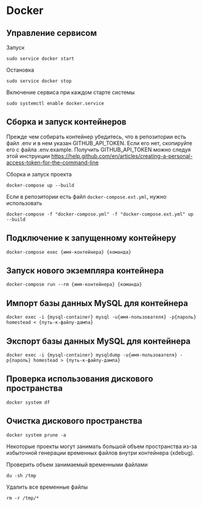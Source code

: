 # Docker

## Управление сервисом

Запуск

    sudo service docker start

Остановка

    sudo service docker stop

Включение сервиса при каждом старте системы

    sudo systemctl enable docker.service

## Сборка и запуск контейнеров

Прежде чем собирать контейнер убедитесь, что в репозитории есть файл .env и в нем указан GITHUB_API_TOKEN.
Если его нет, скопируйте его с файла .env.example.
Получить GITHUB_API_TOKEN можно следуя этой инструкции https://help.github.com/en/articles/creating-a-personal-access-token-for-the-command-line

Сборка и запуск проекта

    docker-compose up --build

Если в репозитории есть файл `docker-compose.ext.yml`, нужно использовать

    docker-compose -f "docker-compose.yml" -f "docker-compose.ext.yml" up --build

## Подключение к запущенному контейнеру

    docker-compose exec {имя-контейнера} {команда}

## Запуск нового экземпляра контейнера

    docker-compose run --rm {имя-контейнера} {команда}

## Импорт базы данных MySQL для контейнера

    docker exec -i {mysql-container} mysql -u{имя-пользователя} -p{пароль} homestead < {путь-к-файлу-дампа}

## Экспорт базы данных MySQL для контейнера

    docker exec -i {mysql-container} mysqldump -u{имя-пользователя} -p{пароль} homestead > {путь-к-файлу-дампа}

## Проверка использования дискового пространства

    docker system df

## Очистка дискового пространства

    docker system prune -a

Некоторые проекты могут занимать большой объем пространства из-за избыточной генерации временных файлов внутри контейнера (xdebug).

Проверить объем занимаемый временными файлами

    du -sh /tmp

Удалить все временные файлы

    rm -r /tmp/*
